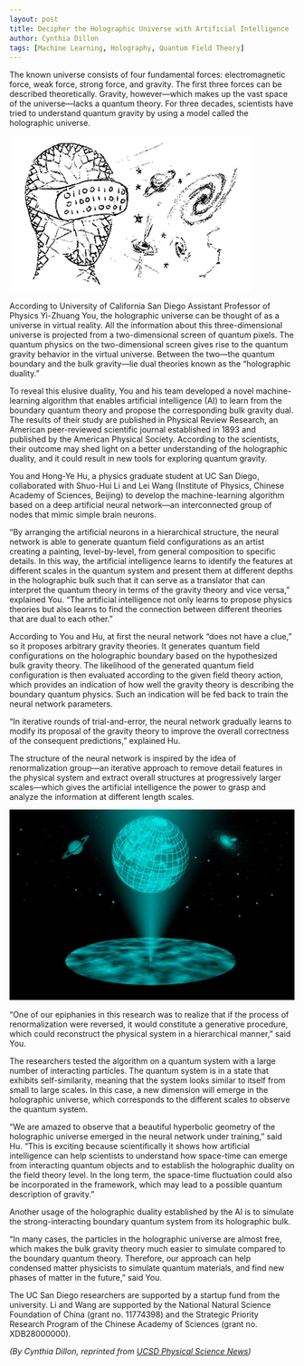```yaml
---
layout: post
title: Decipher the Holographic Universe with Artificial Intelligence
author: Cynthia Dillon
tags: [Machine Learning, Holography, Quantum Field Theory]
---
```



The known universe consists of four fundamental forces: electromagnetic force, weak force, strong force, and gravity. The first three forces can be described theoretically. Gravity, however—which makes up the vast space of the universe—lacks a quantum theory. For three decades, scientists have tried to understand quantum gravity by using a model called the holographic universe. 


![Artificial intelligence deciphers the holographic universe as virtual reality.](/assets/img/figures/virtual_reality.jpeg)

According to University of California San Diego Assistant Professor of Physics Yi-Zhuang You, the holographic universe can be thought of as a universe in virtual reality. All the information about this three-dimensional universe is projected from a two-dimensional screen of quantum pixels. The quantum physics on the two-dimensional screen gives rise to the quantum gravity behavior in the virtual universe. Between the two—the quantum boundary and the bulk gravity—lie dual theories known as the “holographic duality.”

To reveal this elusive duality, You and his team developed a novel machine-learning algorithm that enables artificial intelligence (AI) to learn from the boundary quantum theory and propose the corresponding bulk gravity dual. The results of their study are published in Physical Review Research, an American peer-reviewed scientific journal established in 1893 and published by the American Physical Society. According to the scientists, their outcome may shed light on a better understanding of the holographic duality, and it could result in new tools for exploring quantum gravity.

You and Hong-Ye Hu, a physics graduate student at UC San Diego, collaborated with Shuo-Hui Li and Lei Wang (Institute of Physics, Chinese Academy of Sciences, Beijing) to develop the machine-learning algorithm based on a deep artificial neural network—an interconnected group of nodes that mimic simple brain neurons. 

“By arranging the artificial neurons in a hierarchical structure, the neural network is able to generate quantum field configurations as an artist creating a painting, level-by-level, from general composition to specific details. In this way, the artificial intelligence learns to identify the features at different scales in the quantum system and present them at different depths in the holographic bulk such that it can serve as a translator that can interpret the quantum theory in terms of the gravity theory and vice versa,” explained You. “The artificial intelligence not only learns to propose physics theories but also learns to find the connection between different theories that are dual to each other.” 

According to You and Hu, at first the neural network “does not have a clue,” so it proposes arbitrary gravity theories. It generates quantum field configurations on the holographic boundary based on the hypothesized bulk gravity theory. The likelihood of the generated quantum field configuration is then evaluated according to the given field theory action, which provides an indication of how well the gravity theory is describing the boundary quantum physics. Such an indication will be fed back to train the neural network parameters.

“In iterative rounds of trial-and-error, the neural network gradually learns to modify its proposal of the gravity theory to improve the overall correctness of the consequent predictions,” explained Hu.

The structure of the neural network is inspired by the idea of renormalization group—an iterative approach to remove detail features in the physical system and extract overall structures at progressively larger scales—which gives the artificial intelligence the power to grasp and analyze the information at different length scales.

![One of the popular cartoon pictures about holographic universe from Google.One of the popular cartoon pictures about holographic universe from Google.](/assets/img/figures/holography.jpg)


“One of our epiphanies in this research was to realize that if the process of renormalization were reversed, it would constitute a generative procedure, which could reconstruct the physical system in a hierarchical manner,” said You.

The researchers tested the algorithm on a quantum system with a large number of interacting particles. The quantum system is in a state that exhibits self-similarity, meaning that the system looks similar to itself from small to large scales. In this case, a new dimension will emerge in the holographic universe, which corresponds to the different scales to observe the quantum system.

“We are amazed to observe that a beautiful hyperbolic geometry of the holographic universe emerged in the neural network under training,” said Hu. “This is exciting because scientifically it shows how artificial intelligence can help scientists to understand how space-time can emerge from interacting quantum objects and to establish the holographic duality on the field theory level. In the long term, the space-time fluctuation could also be incorporated in the framework, which may lead to a possible quantum description of gravity.” 

Another usage of the holographic duality established by the AI is to simulate the strong-interacting boundary quantum system from its holographic bulk.

“In many cases, the particles in the holographic universe are almost free, which makes the bulk gravity theory much easier to simulate compared to the boundary quantum theory. Therefore, our approach can help condensed matter physicists to simulate quantum materials, and find new phases of matter in the future,” said You.

The UC San Diego researchers are supported by a startup fund from the university. Li and Wang are supported by the National Natural Science Foundation of China (grant no. 11774398) and the Strategic Priority Research Program of the Chinese Academy of Sciences (grant no. XDB28000000).

*(By Cynthia Dillon, reprinted from [UCSD Physical Science News](https://physicalsciences.ucsd.edu/media-events/articles/2020/using-artificial-intelligence-to-paint-the-holographic-universe.html))*